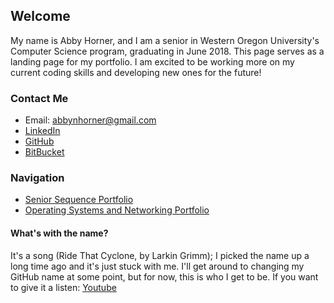 ## Welcome

My name is Abby Horner, and I am a senior in Western Oregon University's Computer Science program, graduating in June 2018. This page serves as a landing page for my portfolio. I am excited to be working more on my current coding skills and developing new ones for the future!

### Contact Me
* Email: abbynhorner@gmail.com
* [LinkedIn](https://www.linkedin.com/in/abby-horner-77216492/)
* [GitHub](https://github.com/ridethatcyclone)
* [BitBucket](https://bitbucket.org/hornera/)

### Navigation
* [Senior Sequence Portfolio](https://ridethatcyclone.github.io/CS460)
* [Operating Systems and Networking Portfolio](https://ridethatcyclone.github.io/CS365)

#### What's with the name?
It's a song (Ride That Cyclone, by Larkin Grimm); I picked the name up a long time ago and it's just stuck with me. I'll get around to changing my GitHub name at some point, but for now, this is who I get to be. If you want to give it a listen: [Youtube](https://www.youtube.com/watch?v=JnMI3OuSIj0)
